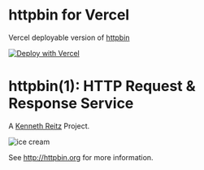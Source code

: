 # httpbin for Vercel

Vercel deployable version of [httpbin](https://github.com/postmanlabs/httpbin)

[![Deploy with Vercel](https://vercel.com/button)](https://vercel.com/new/clone?repository-url=https%3A%2F%2Fgithub.com%2Flwd-temp%2Fhttpbin-vercel)

# httpbin(1): HTTP Request & Response Service

A [Kenneth Reitz](http://kennethreitz.org/bitcoin) Project.

![ice cream](http://farm1.staticflickr.com/572/32514669683_4daf2ab7bc_k_d.jpg)

See http://httpbin.org for more information.
